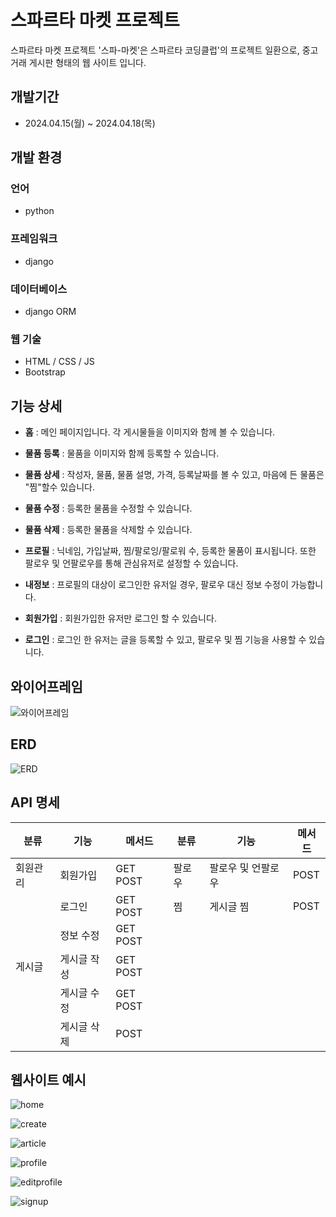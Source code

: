 # 스파르타 마켓 프로젝트

스파르타 마켓 프로젝트 '스파-마켓'은 스파르타 코딩클럽'의 프로젝트 일환으로,
중고 거래 게시판 형태의 웹 사이트 입니다. 




## 개발기간

- 2024.04.15(월) ~ 2024.04.18(목)




## 개발 환경

### 언어

- python


### 프레임워크

- django


### 데이터베이스

- django ORM


### 웹 기술

- HTML / CSS / JS
- Bootstrap





## 기능 상세

- **홈** : 메인 페이지입니다. 각 게시물들을 이미지와 함께 볼 수 있습니다.
- **물품 등록** : 물품을 이미지와 함께 등록할 수 있습니다.
- **물품 상세** : 작성자, 물품, 물품 설명, 가격, 등록날짜를 볼 수 있고, 마음에 든 물품은 "찜"할수 있습니다.
- **물품 수정** : 등록한 물품을 수정할 수 있습니다.
- **물품 삭제** : 등록한 물품을 삭제할 수 있습니다.

- **프로필** : 닉네임, 가입날짜, 찜/팔로잉/팔로워 수, 등록한 물품이 표시됩니다. 또한 팔로우 및 언팔로우를 통해 관심유저로 설정할 수 있습니다.
- **내정보** : 프로필의 대상이 로그인한 유저일 경우, 팔로우 대신 정보 수정이 가능합니다.

- **회원가입** : 회원가입한 유저만 로그인 할 수 있습니다.
- **로그인** : 로그인 한 유저는 글을 등록할 수 있고, 팔로우 및 찜 기능을 사용할 수 있습니다.



## 와이어프레임

![와이어프레임](https://github.com/LeeJS9856/spartamarket/blob/master/spartamarket%20%EC%99%80%EC%9D%B4%EC%96%B4%ED%94%84%EB%A0%88%EC%9E%84_240419_110408_0.png)




## ERD

![ERD](https://github.com/LeeJS9856/spartamarket/blob/master/%EC%8A%A4%ED%8C%8C%EB%A7%88%EC%BC%93/ERD.png)



## API 명세

| 분류     | 기능            | 메서드   | 분류  | 기능              | 메서드 |
|----------|-----------------|--------|--------|----------------- |--------|
| 회원관리 | 회원가입        | GET POST | 팔로우 | 팔로우 및 언팔로우 | POST  |
|          | 로그인          | GET POST| 찜    | 게시글 찜          | POST  |
|          |  정보 수정      | GET POST|       |                   |       |
| 게시글   | 게시글 작성     | GET POST |       |                   |       |
|          | 게시글 수정     | GET POST|       |                   |       |
|          | 게시글 삭제     | POST    |       |                   |       |





## 웹사이트 예시

![home](https://github.com/LeeJS9856/spartamarket/blob/master/%EC%8A%A4%ED%8C%8C%EB%A7%88%EC%BC%93/%ED%99%88.png)

![create](https://github.com/LeeJS9856/spartamarket/blob/master/%EC%8A%A4%ED%8C%8C%EB%A7%88%EC%BC%93/%EB%AC%BC%ED%92%88%20%EB%93%B1%EB%A1%9D.png)

![article](https://github.com/LeeJS9856/spartamarket/blob/master/%EC%8A%A4%ED%8C%8C%EB%A7%88%EC%BC%93/%EB%AC%BC%ED%92%88%20%EC%83%81%EC%84%B8.png)

![profile](https://github.com/LeeJS9856/spartamarket/blob/master/%EC%8A%A4%ED%8C%8C%EB%A7%88%EC%BC%93/%ED%94%84%EB%A1%9C%ED%95%84.png)

![editprofile](https://github.com/LeeJS9856/spartamarket/blob/master/%EC%8A%A4%ED%8C%8C%EB%A7%88%EC%BC%93/%EC%A0%95%EB%B3%B4%20%EC%88%98%EC%A0%95.png)

![signup](https://github.com/LeeJS9856/spartamarket/blob/master/%EC%8A%A4%ED%8C%8C%EB%A7%88%EC%BC%93/%ED%9A%8C%EC%9B%90%EA%B0%80%EC%9E%85.png)
